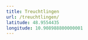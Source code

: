 ```yaml
---
title: Treuchtlingen
url: /treuchtlingen/
latitude: 48.9554435
longitude: 10.908988800000001
---
```

